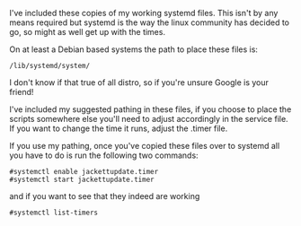 I've included these copies of my working systemd files. This isn't by any means required
but systemd is the way the linux community has decided to go, so might as well get up
with the times.

On at least a Debian based systems the path to place these files is:

```
/lib/systemd/system/
```

I don't know if that true of all distro, so if you're unsure Google is your friend!

I've included my suggested pathing in these files, if you choose to place the scripts
somewhere else you'll need to adjust accordingly in the service file. If you want to 
change the time it runs, adjust the .timer file. 

If you use my pathing, once you've copied these files over to systemd all you have to do
is run the following two commands:

```
#systemctl enable jackettupdate.timer
#systemctl start jackettupdate.timer
```

and if you want to see that they indeed are working
```
#systemctl list-timers
```


